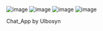 ![image](https://github.com/Ulbossya/Chat_app/assets/102906052/a4952eaf-832a-4260-af20-8dffaf624c30)
![image](https://github.com/Ulbossya/Chat_app/assets/102906052/69195fd7-9484-40dd-9486-2804b000af15)
![image](https://github.com/Ulbossya/Chat_app/assets/102906052/a760d592-d340-4e00-a24c-a0849be33e10)
![image](https://github.com/Ulbossya/Chat_app/assets/102906052/73a88ff4-e909-4446-9ba2-17d84845fb8e)

Chat_App by Ulbosyn
